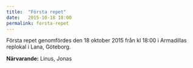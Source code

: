 ```yaml
---
title:  "Första repet"
date:   2015-10-18 18:00
permalink: forsta-repet
---
```

Första repet genomfördes den 18 oktober 2015 från kl 18:00 i Armadillas replokal i Lana, Göteborg.

**Närvarande:** Linus, Jonas